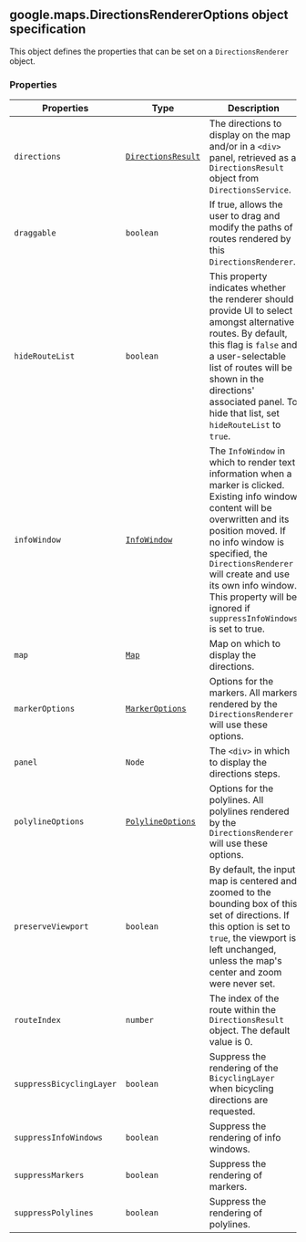<h2 id="DirectionsRendererOptions">
google.maps.DirectionsRendererOptions
object specification
</h2><p>This object defines the properties that can be set on a <code>DirectionsRenderer</code> object.</p><h3 id="devsite_header_109">Properties</h3><table summary="interface DirectionsRendererOptions - Properties" width="100%">
<thead>
<tr><th>Properties</th>
<th>Type</th>
<th>Description</th>
</tr></thead>
<tbody>
<tr>
<td><code>directions</code></td>
<td><code><a href="https://github.com/amenadiel/google-maps-documentation/blob/master/docs/google.maps.DirectionsResult.md">DirectionsResult</a></code></td>
<td>The directions to display on the map and/or in a <code>&lt;div&gt;</code> panel, retrieved as a <code>DirectionsResult</code> object from <code>DirectionsService</code>.</td>
</tr>
<tr>
<td><code>draggable</code></td>
<td><code>boolean</code></td>
<td>If true, allows the user to drag and modify the paths of routes rendered by this <code>DirectionsRenderer</code>.</td>
</tr>
<tr>
<td><code>hideRouteList</code></td>
<td><code>boolean</code></td>
<td>This property indicates whether the renderer should provide UI to select amongst alternative routes. By default, this flag is <code>false</code> and a user-selectable list of routes will be shown in the directions' associated panel. To hide that list, set <code>hideRouteList</code> to <code>true</code>.</td>
</tr>
<tr>
<td><code>infoWindow</code></td>
<td><code><a href="https://github.com/amenadiel/google-maps-documentation/blob/master/docs/google.maps.InfoWindow.md">InfoWindow</a></code></td>
<td>The <code>InfoWindow</code> in which to render text information when a marker is clicked. Existing info window content will be overwritten and its position moved. If no info window is specified, the <code>DirectionsRenderer</code> will create and use its own info window. This property will be ignored if <code>suppressInfoWindows</code> is set to true.</td>
</tr>
<tr>
<td><code>map</code></td>
<td><code><a href="https://github.com/amenadiel/google-maps-documentation/blob/master/docs/google.maps.Map.md">Map</a></code></td>
<td>Map on which to display the directions.</td>
</tr>
<tr>
<td><code>markerOptions</code></td>
<td><code><a href="https://github.com/amenadiel/google-maps-documentation/blob/master/docs/google.maps.MarkerOptions.md">MarkerOptions</a></code></td>
<td>Options for the markers. All markers rendered by the <code>DirectionsRenderer</code> will use these options.</td>
</tr>
<tr>
<td><code>panel</code></td>
<td><code>Node</code></td>
<td>The <code>&lt;div&gt;</code> in which to display the directions steps.</td>
</tr>
<tr>
<td><code>polylineOptions</code></td>
<td><code><a href="https://github.com/amenadiel/google-maps-documentation/blob/master/docs/google.maps.PolylineOptions.md">PolylineOptions</a></code></td>
<td>Options for the polylines. All polylines rendered by the <code>DirectionsRenderer</code> will use these options.</td>
</tr>
<tr>
<td><code>preserveViewport</code></td>
<td><code>boolean</code></td>
<td>By default, the input map is centered and zoomed to the bounding box of this set of directions. If this option is set to <code>true</code>, the viewport is left unchanged, unless the map's center and zoom were never set.</td>
</tr>
<tr>
<td><code>routeIndex</code></td>
<td><code>number</code></td>
<td>The index of the route within the <code>DirectionsResult</code> object. The default value is 0.</td>
</tr>
<tr>
<td><code>suppressBicyclingLayer</code></td>
<td><code>boolean</code></td>
<td>Suppress the rendering of the <code>BicyclingLayer</code> when bicycling directions are requested.</td>
</tr>
<tr>
<td><code>suppressInfoWindows</code></td>
<td><code>boolean</code></td>
<td>Suppress the rendering of info windows.</td>
</tr>
<tr>
<td><code>suppressMarkers</code></td>
<td><code>boolean</code></td>
<td>Suppress the rendering of markers.</td>
</tr>
<tr>
<td><code>suppressPolylines</code></td>
<td><code>boolean</code></td>
<td>Suppress the rendering of polylines.</td>
</tr>
</tbody>
</table>
